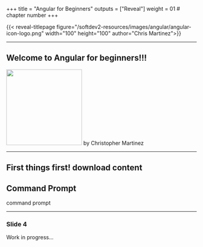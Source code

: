 +++
title = "Angular for Beginners"
outputs = ["Reveal"]
weight = 01 # chapter number
+++

{{< reveal-titlepage figure="/softdev2-resources/images/angular/angular-icon-logo.png" width="100" height="100"
 author="Chris Martinez">}}
  
---

## Welcome to Angular for beginners!!!

 <img class="fragment" src="/softdev2-resources/images/angular/angular-icon-logo.png" width="200" height="200">
by Christopher Martinez
 
---
## First things first! download content

 <h2>Command Prompt</h2>
 command prompt


---

### Slide 4
Work in progress...
